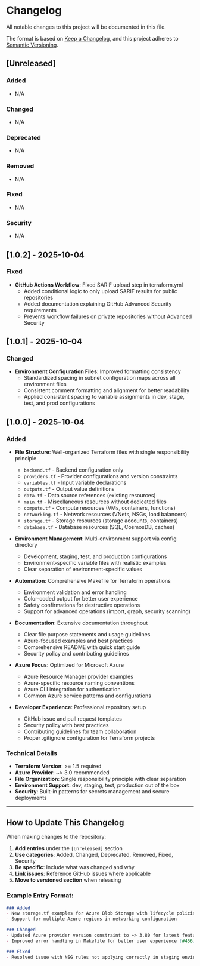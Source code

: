 # Changelog

All notable changes to this project will be documented in this file.

The format is based on [Keep a Changelog](https://keepachangelog.com/en/1.0.0/),
and this project adheres to [Semantic Versioning](https://semver.org/spec/v2.0.0.html).

## [Unreleased]

### Added
- N/A

### Changed
- N/A

### Deprecated
- N/A

### Removed
- N/A

### Fixed
- N/A

### Security
- N/A

## [1.0.2] - 2025-10-04

### Fixed
- **GitHub Actions Workflow**: Fixed SARIF upload step in terraform.yml
  - Added conditional logic to only upload SARIF results for public repositories
  - Added documentation explaining GitHub Advanced Security requirements
  - Prevents workflow failures on private repositories without Advanced Security

## [1.0.1] - 2025-10-04

### Changed
- **Environment Configuration Files**: Improved formatting consistency
  - Standardized spacing in subnet configuration maps across all environment files
  - Consistent comment formatting and alignment for better readability
  - Applied consistent spacing to variable assignments in dev, stage, test, and prod configurations

## [1.0.0] - 2025-10-04

### Added
- **File Structure**: Well-organized Terraform files with single responsibility principle
  - `backend.tf` - Backend configuration only
  - `providers.tf` - Provider configurations and version constraints
  - `variables.tf` - Input variable declarations
  - `outputs.tf` - Output value definitions
  - `data.tf` - Data source references (existing resources)
  - `main.tf` - Miscellaneous resources without dedicated files
  - `compute.tf` - Compute resources (VMs, containers, functions)
  - `networking.tf` - Network resources (VNets, NSGs, load balancers)
  - `storage.tf` - Storage resources (storage accounts, containers)
  - `database.tf` - Database resources (SQL, CosmosDB, caches)

- **Environment Management**: Multi-environment support via config directory
  - Development, staging, test, and production configurations
  - Environment-specific variable files with realistic examples
  - Clear separation of environment-specific values

- **Automation**: Comprehensive Makefile for Terraform operations
  - Environment validation and error handling
  - Color-coded output for better user experience
  - Safety confirmations for destructive operations
  - Support for advanced operations (import, graph, security scanning)

- **Documentation**: Extensive documentation throughout
  - Clear file purpose statements and usage guidelines
  - Azure-focused examples and best practices
  - Comprehensive README with quick start guide
  - Security policy and contributing guidelines

- **Azure Focus**: Optimized for Microsoft Azure
  - Azure Resource Manager provider examples
  - Azure-specific resource naming conventions
  - Azure CLI integration for authentication
  - Common Azure service patterns and configurations

- **Developer Experience**: Professional repository setup
  - GitHub issue and pull request templates
  - Security policy with best practices
  - Contributing guidelines for team collaboration
  - Proper .gitignore configuration for Terraform projects

### Technical Details
- **Terraform Version**: >= 1.5 required
- **Azure Provider**: ~> 3.0 recommended
- **File Organization**: Single responsibility principle with clear separation
- **Environment Support**: dev, staging, test, production out of the box
- **Security**: Built-in patterns for secrets management and secure deployments

---

## How to Update This Changelog

When making changes to the repository:

1. **Add entries** under the `[Unreleased]` section
2. **Use categories**: Added, Changed, Deprecated, Removed, Fixed, Security
3. **Be specific**: Include what was changed and why
4. **Link issues**: Reference GitHub issues where applicable
5. **Move to versioned section** when releasing

### Example Entry Format:
```markdown
### Added
- New storage.tf examples for Azure Blob Storage with lifecycle policies [#123]
- Support for multiple Azure regions in networking configuration

### Changed
- Updated Azure provider version constraint to ~> 3.80 for latest features
- Improved error handling in Makefile for better user experience [#456]

### Fixed
- Resolved issue with NSG rules not applying correctly in staging environment [#789]
```